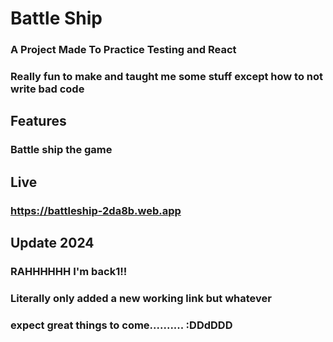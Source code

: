 # Battle Ship
### A Project Made To Practice Testing and React
### Really fun to make and taught me some stuff except how to not write bad code

## Features
### Battle ship the game

## Live
### https://battleship-2da8b.web.app

## Update 2024 

### RAHHHHHH I'm back1!!
### Literally only added a new working link but whatever
### expect great things to come.......... :DDdDDD